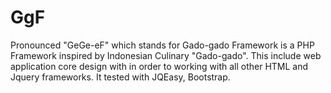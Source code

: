 GgF
===

Pronounced "GeGe-eF" which stands for Gado-gado Framework is a PHP Framework inspired by Indonesian Culinary "Gado-gado". This include web application core design with in order to working with all other HTML and Jquery frameworks. It tested with JQEasy, Bootstrap.
